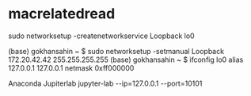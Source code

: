 # macrelatedread
 <p>sudo networksetup -createnetworkservice Loopback lo0</p>
(base) gokhansahin ~ $ sudo networksetup -setmanual Loopback 172.20.42.42 255.255.255.255
(base) gokhansahin ~ $ ifconfig lo0 alias 127.0.0.1
127.0.0.1 netmask 0xff000000

Anaconda Jupiterlab
jupyter-lab  --ip=127.0.0.1 --port=10101
